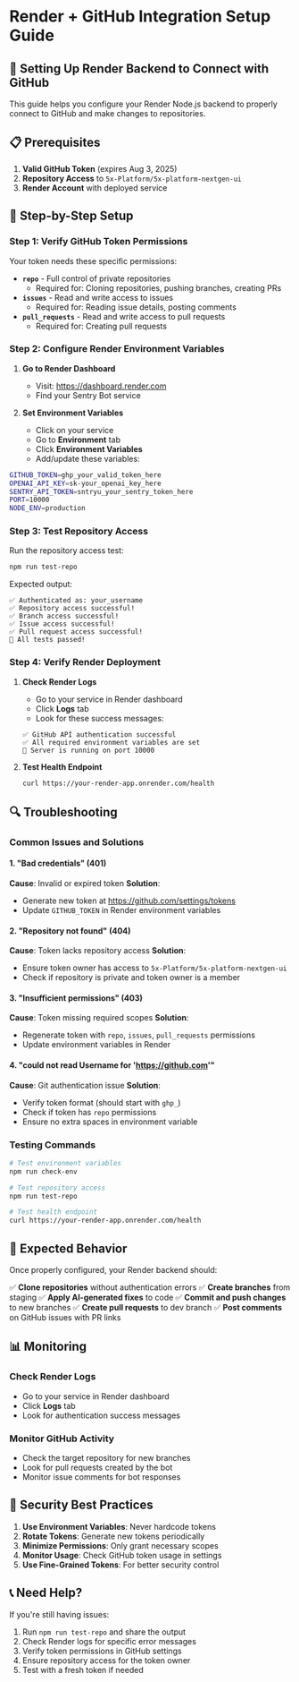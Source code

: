 # Render + GitHub Integration Setup Guide

## 🚀 Setting Up Render Backend to Connect with GitHub

This guide helps you configure your Render Node.js backend to properly connect to GitHub and make changes to repositories.

## 📋 Prerequisites

1. **Valid GitHub Token** (expires Aug 3, 2025)
2. **Repository Access** to `5x-Platform/5x-platform-nextgen-ui`
3. **Render Account** with deployed service

## 🔧 Step-by-Step Setup

### Step 1: Verify GitHub Token Permissions

Your token needs these specific permissions:

- **`repo`** - Full control of private repositories
  - Required for: Cloning repositories, pushing branches, creating PRs
- **`issues`** - Read and write access to issues
  - Required for: Reading issue details, posting comments
- **`pull_requests`** - Read and write access to pull requests
  - Required for: Creating pull requests

### Step 2: Configure Render Environment Variables

1. **Go to Render Dashboard**
   - Visit: https://dashboard.render.com
   - Find your Sentry Bot service

2. **Set Environment Variables**
   - Click on your service
   - Go to **Environment** tab
   - Click **Environment Variables**
   - Add/update these variables:

```bash
GITHUB_TOKEN=ghp_your_valid_token_here
OPENAI_API_KEY=sk-your_openai_key_here
SENTRY_API_TOKEN=sntryu_your_sentry_token_here
PORT=10000
NODE_ENV=production
```

### Step 3: Test Repository Access

Run the repository access test:

```bash
npm run test-repo
```

Expected output:
```
✅ Authenticated as: your_username
✅ Repository access successful!
✅ Branch access successful!
✅ Issue access successful!
✅ Pull request access successful!
🎉 All tests passed!
```

### Step 4: Verify Render Deployment

1. **Check Render Logs**
   - Go to your service in Render dashboard
   - Click **Logs** tab
   - Look for these success messages:
   ```
   ✅ GitHub API authentication successful
   ✅ All required environment variables are set
   🚀 Server is running on port 10000
   ```

2. **Test Health Endpoint**
   ```bash
   curl https://your-render-app.onrender.com/health
   ```

## 🔍 Troubleshooting

### Common Issues and Solutions

#### 1. "Bad credentials" (401)
**Cause**: Invalid or expired token
**Solution**: 
- Generate new token at https://github.com/settings/tokens
- Update `GITHUB_TOKEN` in Render environment variables

#### 2. "Repository not found" (404)
**Cause**: Token lacks repository access
**Solution**:
- Ensure token owner has access to `5x-Platform/5x-platform-nextgen-ui`
- Check if repository is private and token owner is a member

#### 3. "Insufficient permissions" (403)
**Cause**: Token missing required scopes
**Solution**:
- Regenerate token with `repo`, `issues`, `pull_requests` permissions
- Update environment variables in Render

#### 4. "could not read Username for 'https://github.com'"
**Cause**: Git authentication issue
**Solution**:
- Verify token format (should start with `ghp_`)
- Check if token has `repo` permissions
- Ensure no extra spaces in environment variable

### Testing Commands

```bash
# Test environment variables
npm run check-env

# Test repository access
npm run test-repo

# Test health endpoint
curl https://your-render-app.onrender.com/health
```

## 🎯 Expected Behavior

Once properly configured, your Render backend should:

✅ **Clone repositories** without authentication errors
✅ **Create branches** from staging
✅ **Apply AI-generated fixes** to code
✅ **Commit and push changes** to new branches
✅ **Create pull requests** to dev branch
✅ **Post comments** on GitHub issues with PR links

## 📊 Monitoring

### Check Render Logs
- Go to your service in Render dashboard
- Click **Logs** tab
- Look for authentication success messages

### Monitor GitHub Activity
- Check the target repository for new branches
- Look for pull requests created by the bot
- Monitor issue comments for bot responses

## 🔐 Security Best Practices

1. **Use Environment Variables**: Never hardcode tokens
2. **Rotate Tokens**: Generate new tokens periodically
3. **Minimize Permissions**: Only grant necessary scopes
4. **Monitor Usage**: Check GitHub token usage in settings
5. **Use Fine-Grained Tokens**: For better security control

## 📞 Need Help?

If you're still having issues:

1. Run `npm run test-repo` and share the output
2. Check Render logs for specific error messages
3. Verify token permissions in GitHub settings
4. Ensure repository access for the token owner
5. Test with a fresh token if needed 